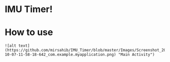 # IMU Timer!

#  How to use

```
![alt text](https://github.com/mirsahib/IMU_Timer/blob/master/Images/Screenshot_2019-10-07-11-58-18-642_com.example.myapplication.png) "Main Activity")
```


